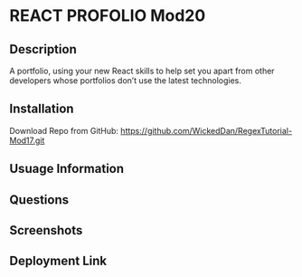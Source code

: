 # REACT PROFOLIO Mod20

## Description
A portfolio, using your new React skills to help set you apart from other developers whose portfolios don’t use the latest technologies.
## Installation
Download Repo from GitHub: https://github.com/WickedDan/RegexTutorial-Mod17.git
## Usuage Information

## Questions 

## Screenshots

## Deployment Link
